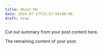 ```yaml
---
title: About Me
date: 2024-07-17T23:57:54+08:00
draft: true
---
```


Cut out summary from your post content here.

<!--more-->

The remaining content of your post.